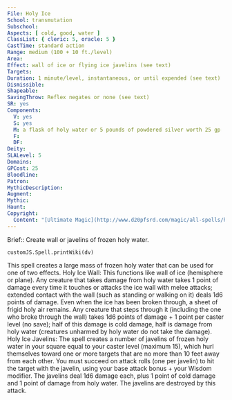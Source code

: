 ```yaml
---
File: Holy Ice
School: transmutation
Subschool: 
Aspects: [ cold, good, water ]
ClassList: { cleric: 5, oracle: 5 }
CastTime: standard action
Range: medium (100 + 10 ft./level)
Area: 
Effect: wall of ice or flying ice javelins (see text)
Targets: 
Duration: 1 minute/level, instantaneous, or until expended (see text)
Dismissible: 
Shapeable: 
SavingThrow: Reflex negates or none (see text)
SR: yes
Components:
  V: yes
  S: yes
  M: a flask of holy water or 5 pounds of powdered silver worth 25 gp
  F: 
  DF: 
Deity: 
SLALevel: 5
Domains: 
GPCost: 25
Bloodline: 
Patron: 
MythicDescription: 
Augment: 
Mythic: 
Haunt: 
Copyright:
  Content: "[Ultimate Magic](http://www.d20pfsrd.com/magic/all-spells/h/holy-ice)"
---
```

Brief:: Create wall or javelins of frozen holy water.

```dataviewjs
customJS.Spell.printWiki(dv)
```

This spell creates a large mass of frozen holy water that can be used for one of two effects.  Holy Ice Wall: This functions like wall of ice (hemisphere or plane). Any creature that takes damage from holy water takes 1 point of damage every time it touches or attacks the ice wall with melee attacks; extended contact with the wall (such as standing or walking on it) deals 1d6 points of damage. Even when the ice has been broken through, a sheet of frigid holy air remains. Any creature that steps through it (including the one who broke through the wall) takes 1d6 points of damage + 1 point per caster level (no save); half of this damage is cold damage, half is damage from holy water (creatures unharmed by holy water do not take the damage).  Holy Ice Javelins: The spell creates a number of javelins of frozen holy water in your square equal to your caster level (maximum 15), which hurl themselves toward one or more targets that are no more than 10 feet away from each other.  You must succeed on attack rolls (one per javelin) to hit the target with the javelin, using your base attack bonus + your Wisdom modifier. The javelins deal 1d6 damage each, plus 1 point of cold damage and 1 point of damage from holy water.  The javelins are destroyed by this attack.
